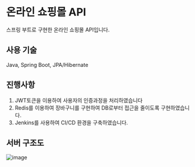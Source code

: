 # 온라인 쇼핑몰 API
스프링 부트로 구현한 온라인 쇼핑몰 API입니다.

## 사용 기술
Java, Spring Boot, JPA/Hibernate

## 진행사항
1) JWT토큰을 이용하여 사용자의 인증과정을 처리하였습니다
2) Redis를 이용하여 장바구니를 구현하여 DB로부터 접근을 줄이도록 구현하였습니다.
3) Jenkins를 사용하여 CI/CD 환경을 구축하였습니다.

## 서버 구조도
![image](https://user-images.githubusercontent.com/43979984/113081087-fad10100-9212-11eb-8ba9-ff9ae8fed945.png)


